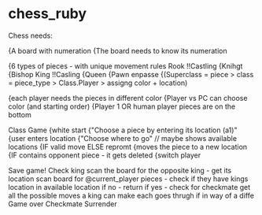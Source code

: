 # chess_ruby

Chess needs:

{A board with numeration
{The board needs to know its numeration

{6 types of pieces - with unique movement rules
Rook
    !!Castling
{Knihgt
{Bishop
King
    !!Casling
{Queen
{Pawn
    enpasse
{(Superclass = piece > class = piece_type > Class.Player > assigng color + location)

{each player needs the pieces in different color
{Player vs PC can choose color (and starting order)
{Player 1 OR human player pieces are on the bottom

Class Game
{white start
{"Choose a piece by entering its location (a1)"
{user enters location
{"Choose where to go" // maybe shows available locations
{IF valid move ELSE repromt
{moves the piece to a new location
{IF contains opponent piece - it gets deleted
{switch player

Save game!
Check king
scan the board for the opposite king - get its location
scan board for @current_player pieces - check if they have kings location in available location
if no - return
if yes - check for checkmate
    get all the possible moves a king can make
    each goes thrugh if in way of a diffe
Game over
    Checkmate
    Surrender
    

